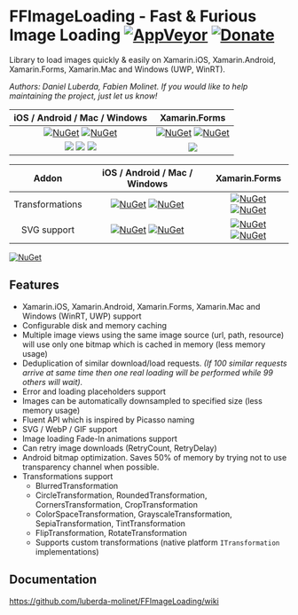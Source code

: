 # FFImageLoading - Fast & Furious Image Loading [![AppVeyor][ci-img]][ci-link] [![Donate][donate-img]][donate-link]

Library to load images quickly & easily on Xamarin.iOS, Xamarin.Android, Xamarin.Forms, Xamarin.Mac and Windows (UWP, WinRT).

*Authors: Daniel Luberda, Fabien Molinet. If you would like to help maintaining the project, just let us know!*

| iOS / Android / Mac / Windows | Xamarin.Forms |
|:--------------------------------:|:-------------:|
| [![NuGet][ffil-img]][ffil-link] [![NuGet][preffil-img]][preffil-link] | [![NuGet][forms-img]][forms-link] [![NuGet][preforms-img]][preforms-link] |
| [![][demo-droid-img]][demo-droid-src] [![][demo-win-img]][demo-win-src] [![][demo-mvvmcross-img]][demo-mvvmcross-src] | [![][demo-forms-img]][demo-forms-src] |

| Addon | iOS / Android / Mac / Windows | Xamarin.Forms |
|:-----:|:-----------------------:|:-------------:|
| Transformations | [![NuGet][trans-img]][trans-link] [![NuGet][pretrans-img]][pretrans-link] | [![NuGet][trans-img]][trans-link] [![NuGet][pretrans-img]][pretrans-link] |
| SVG support | [![NuGet][svg-img]][svg-link] [![NuGet][presvg-img]][presvg-link] | [![NuGet][svgforms-img]][svgforms-link] [![NuGet][presvgforms-img]][presvgforms-link] |

[![NuGet][ffimageloading]][ffimageloading_large]

## Features

- Xamarin.iOS, Xamarin.Android, Xamarin.Forms, Xamarin.Mac and Windows (WinRT, UWP) support
- Configurable disk and memory caching
- Multiple image views using the same image source (url, path, resource) will use only one bitmap which is cached in memory (less memory usage)
- Deduplication of similar download/load requests. *(If 100 similar requests arrive at same time then one real loading will be performed while 99 others will wait).*
- Error and loading placeholders support
- Images can be automatically downsampled to specified size (less memory usage)
- Fluent API which is inspired by Picasso naming
- SVG / WebP / GIF support
- Image loading Fade-In animations support
- Can retry image downloads (RetryCount, RetryDelay)
- Android bitmap optimization. Saves 50% of memory by trying not to use transparency channel when possible.
- Transformations support
  - BlurredTransformation
  - CircleTransformation, RoundedTransformation, CornersTransformation, CropTransformation
  - ColorSpaceTransformation, GrayscaleTransformation, SepiaTransformation, TintTransformation
  - FlipTransformation, RotateTransformation
  - Supports custom transformations (native platform `ITransformation` implementations)

## Documentation

https://github.com/luberda-molinet/FFImageLoading/wiki

[what-is-this]: various_images_and_image_links

[ci-img]: https://img.shields.io/appveyor/ci/daniel-luberda/ffimageloading.svg
[ci-link]: https://ci.appveyor.com/project/daniel-luberda/ffimageloading

[donate-img]: http://img.shields.io/paypal/donate.png?color=green
[donate-link]: https://www.paypal.com/cgi-bin/webscr?cmd=_s-xclick&hosted_button_id=CAQBVTDP2TPPU

[ffil-img]: https://img.shields.io/nuget/v/Xamarin.FFImageLoading.svg
[ffil-link]: https://www.nuget.org/packages/Xamarin.FFImageLoading
[forms-img]: https://img.shields.io/nuget/v/Xamarin.FFImageLoading.Forms.svg
[forms-link]: https://www.nuget.org/packages/Xamarin.FFImageLoading.Forms
[trans-img]: https://img.shields.io/nuget/v/Xamarin.FFImageLoading.Transformations.svg
[trans-link]: https://www.nuget.org/packages/Xamarin.FFImageLoading.Transformations
[svg-img]: https://img.shields.io/nuget/v/Xamarin.FFImageLoading.Svg.svg
[svg-link]: https://www.nuget.org/packages/Xamarin.FFImageLoading.Svg
[svgforms-img]: https://img.shields.io/nuget/v/Xamarin.FFImageLoading.Svg.Forms.svg
[svgforms-link]: https://www.nuget.org/packages/Xamarin.FFImageLoading.Svg.Forms

[preffil-img]: https://img.shields.io/nuget/vpre/Xamarin.FFImageLoading.svg
[preffil-link]: https://www.nuget.org/packages/Xamarin.FFImageLoading
[preforms-img]: https://img.shields.io/nuget/vpre/Xamarin.FFImageLoading.Forms.svg
[preforms-link]: https://www.nuget.org/packages/Xamarin.FFImageLoading.Forms
[pretrans-img]: https://img.shields.io/nuget/vpre/Xamarin.FFImageLoading.Transformations.svg
[pretrans-link]: https://www.nuget.org/packages/Xamarin.FFImageLoading.Transformations
[presvg-img]: https://img.shields.io/nuget/vpre/Xamarin.FFImageLoading.Svg.svg
[presvg-link]: https://www.nuget.org/packages/Xamarin.FFImageLoading.Svg
[presvgforms-img]: https://img.shields.io/nuget/vpre/Xamarin.FFImageLoading.Svg.Forms.svg
[presvgforms-link]: https://www.nuget.org/packages/Xamarin.FFImageLoading.Svg.Forms

[ffimageloading_large]: https://raw.githubusercontent.com/luberda-molinet/FFImageLoading/master/samples/Screenshots/ffimageloading_large.png
[ffimageloading]: https://raw.githubusercontent.com/luberda-molinet/FFImageLoading/master/samples/Screenshots/ffimageloading.png

[demo-forms-img]: https://img.shields.io/badge/demo-xamarin.forms-orange.svg
[demo-forms-src]: https://github.com/luberda-molinet/FFImageLoading/tree/master/samples/ImageLoading.Forms.Sample
[demo-droid-img]: https://img.shields.io/badge/demo-android-orange.svg
[demo-droid-src]: https://github.com/luberda-molinet/FFImageLoading/tree/master/samples/ImageLoading.MvvmCross.Sample
[demo-mvvmcross-img]: https://img.shields.io/badge/demo-mvvmcross-orange.svg
[demo-mvvmcross-src]: https://github.com/luberda-molinet/FFImageLoading/tree/master/samples/ImageLoading.Sample
[demo-win-img]: https://img.shields.io/badge/demo-win-orange.svg
[demo-win-src]: https://github.com/luberda-molinet/FFImageLoading/tree/master/samples/Simple.WinPhone.Sample
[dev-nugets-img]: https://img.shields.io/badge/nugets-dev-yellow.svg
[dev-nugets]: https://github.com/luberda-molinet/FFImageLoading/wiki/Dev-NuGet-packages

